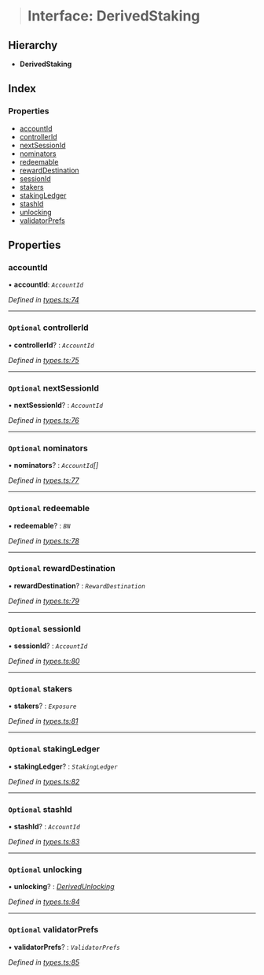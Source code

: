 > # Interface: DerivedStaking

## Hierarchy

* **DerivedStaking**

## Index

### Properties

* [accountId](_types_.derivedstaking.md#accountid)
* [controllerId](_types_.derivedstaking.md#optional-controllerid)
* [nextSessionId](_types_.derivedstaking.md#optional-nextsessionid)
* [nominators](_types_.derivedstaking.md#optional-nominators)
* [redeemable](_types_.derivedstaking.md#optional-redeemable)
* [rewardDestination](_types_.derivedstaking.md#optional-rewarddestination)
* [sessionId](_types_.derivedstaking.md#optional-sessionid)
* [stakers](_types_.derivedstaking.md#optional-stakers)
* [stakingLedger](_types_.derivedstaking.md#optional-stakingledger)
* [stashId](_types_.derivedstaking.md#optional-stashid)
* [unlocking](_types_.derivedstaking.md#optional-unlocking)
* [validatorPrefs](_types_.derivedstaking.md#optional-validatorprefs)

## Properties

###  accountId

• **accountId**: *`AccountId`*

*Defined in [types.ts:74](https://github.com/polkadot-js/api/blob/1525d64/packages/api-derive/src/types.ts#L74)*

___

### `Optional` controllerId

• **controllerId**? : *`AccountId`*

*Defined in [types.ts:75](https://github.com/polkadot-js/api/blob/1525d64/packages/api-derive/src/types.ts#L75)*

___

### `Optional` nextSessionId

• **nextSessionId**? : *`AccountId`*

*Defined in [types.ts:76](https://github.com/polkadot-js/api/blob/1525d64/packages/api-derive/src/types.ts#L76)*

___

### `Optional` nominators

• **nominators**? : *`AccountId`[]*

*Defined in [types.ts:77](https://github.com/polkadot-js/api/blob/1525d64/packages/api-derive/src/types.ts#L77)*

___

### `Optional` redeemable

• **redeemable**? : *`BN`*

*Defined in [types.ts:78](https://github.com/polkadot-js/api/blob/1525d64/packages/api-derive/src/types.ts#L78)*

___

### `Optional` rewardDestination

• **rewardDestination**? : *`RewardDestination`*

*Defined in [types.ts:79](https://github.com/polkadot-js/api/blob/1525d64/packages/api-derive/src/types.ts#L79)*

___

### `Optional` sessionId

• **sessionId**? : *`AccountId`*

*Defined in [types.ts:80](https://github.com/polkadot-js/api/blob/1525d64/packages/api-derive/src/types.ts#L80)*

___

### `Optional` stakers

• **stakers**? : *`Exposure`*

*Defined in [types.ts:81](https://github.com/polkadot-js/api/blob/1525d64/packages/api-derive/src/types.ts#L81)*

___

### `Optional` stakingLedger

• **stakingLedger**? : *`StakingLedger`*

*Defined in [types.ts:82](https://github.com/polkadot-js/api/blob/1525d64/packages/api-derive/src/types.ts#L82)*

___

### `Optional` stashId

• **stashId**? : *`AccountId`*

*Defined in [types.ts:83](https://github.com/polkadot-js/api/blob/1525d64/packages/api-derive/src/types.ts#L83)*

___

### `Optional` unlocking

• **unlocking**? : *[DerivedUnlocking](../modules/_types_.md#derivedunlocking)*

*Defined in [types.ts:84](https://github.com/polkadot-js/api/blob/1525d64/packages/api-derive/src/types.ts#L84)*

___

### `Optional` validatorPrefs

• **validatorPrefs**? : *`ValidatorPrefs`*

*Defined in [types.ts:85](https://github.com/polkadot-js/api/blob/1525d64/packages/api-derive/src/types.ts#L85)*